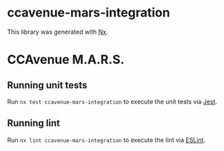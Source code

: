 # ccavenue-mars-integration

This library was generated with [Nx](https://nx.dev).

# CCAvenue M.A.R.S.

## Running unit tests

Run `nx test ccavenue-mars-integration` to execute the unit tests via [Jest](https://jestjs.io).

## Running lint

Run `nx lint ccavenue-mars-integration` to execute the lint via [ESLint](https://eslint.org/).
